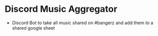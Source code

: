 # Discord Music Aggregator

- Discord Bot to take all music shared on #bangerz and add them to a shared google sheet
